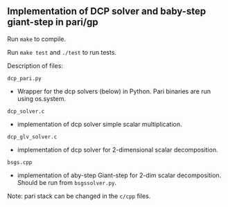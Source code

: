 ## Implementation of DCP solver and baby-step giant-step in pari/gp

Run `make` to compile.

Run `make test` and `./test` to run tests.

Description of files:

`dcp_pari.py`
- Wrapper for the dcp solvers (below) in Python. Pari binaries are run using os.system.

`dcp_solver.c`
- implementation of dcp solver simple scalar multiplication.

`dcp_glv_solver.c`
- implementation of dcp solver for 2-dimensional scalar decomposition.

`bsgs.cpp`
- implementation of aby-step Giant-step for 2-dim scalar decomposition. Should be run from `bsgssolver.py`.


Note: pari stack can be changed in the `c/cpp` files.